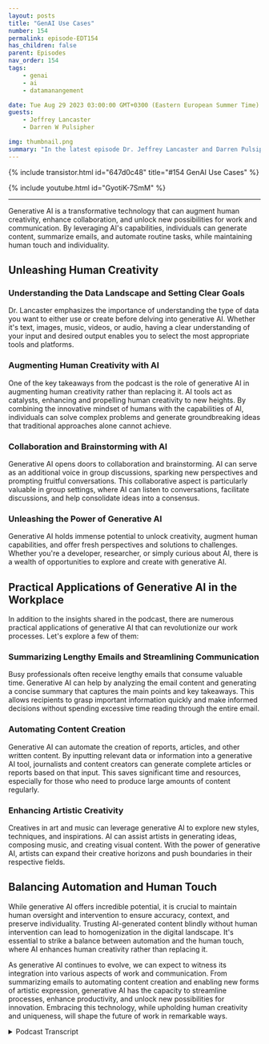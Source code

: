 ```yaml
---
layout: posts
title: "GenAI Use Cases"
number: 154
permalink: episode-EDT154
has_children: false
parent: Episodes
nav_order: 154
tags:
    - genai
    - ai
    - datamanangement

date: Tue Aug 29 2023 03:00:00 GMT+0300 (Eastern European Summer Time)
guests:
    - Jeffrey Lancaster
    - Darren W Pulsipher

img: thumbnail.png
summary: "In the latest episode Dr. Jeffrey Lancaster and Darren Pulsipher dive into the practical use cases of generative AI and how it can unleash human creativity in various fields."
---
```


{% include transistor.html id="647d0c48" title="#154 GenAI Use Cases" %}

{% include youtube.html id="GyotiK-7SmM" %}

---


Generative AI is a transformative technology that can augment human creativity, enhance collaboration, and unlock new possibilities for work and communication. By leveraging AI's capabilities, individuals can generate content, summarize emails, and automate routine tasks, while maintaining human touch and individuality.

## Unleashing Human Creativity

### Understanding the Data Landscape and Setting Clear Goals

Dr. Lancaster emphasizes the importance of understanding the type of data you want to either use or create before delving into generative AI. Whether it's text, images, music, videos, or audio, having a clear understanding of your input and desired output enables you to select the most appropriate tools and platforms.

### Augmenting Human Creativity with AI

One of the key takeaways from the podcast is the role of generative AI in augmenting human creativity rather than replacing it. AI tools act as catalysts, enhancing and propelling human creativity to new heights. By combining the innovative mindset of humans with the capabilities of AI, individuals can solve complex problems and generate groundbreaking ideas that traditional approaches alone cannot achieve.

### Collaboration and Brainstorming with AI

Generative AI opens doors to collaboration and brainstorming. AI can serve as an additional voice in group discussions, sparking new perspectives and prompting fruitful conversations. This collaborative aspect is particularly valuable in group settings, where AI can listen to conversations, facilitate discussions, and help consolidate ideas into a consensus.

### Unleashing the Power of Generative AI

Generative AI holds immense potential to unlock creativity, augment human capabilities, and offer fresh perspectives and solutions to challenges. Whether you're a developer, researcher, or simply curious about AI, there is a wealth of opportunities to explore and create with generative AI.

## Practical Applications of Generative AI in the Workplace

In addition to the insights shared in the podcast, there are numerous practical applications of generative AI that can revolutionize our work processes. Let's explore a few of them:

### Summarizing Lengthy Emails and Streamlining Communication

Busy professionals often receive lengthy emails that consume valuable time. Generative AI can help by analyzing the email content and generating a concise summary that captures the main points and key takeaways. This allows recipients to grasp important information quickly and make informed decisions without spending excessive time reading through the entire email.

### Automating Content Creation

Generative AI can automate the creation of reports, articles, and other written content. By inputting relevant data or information into a generative AI tool, journalists and content creators can generate complete articles or reports based on that input. This saves significant time and resources, especially for those who need to produce large amounts of content regularly.

### Enhancing Artistic Creativity

Creatives in art and music can leverage generative AI to explore new styles, techniques, and inspirations. AI can assist artists in generating ideas, composing music, and creating visual content. With the power of generative AI, artists can expand their creative horizons and push boundaries in their respective fields.

## Balancing Automation and Human Touch

While generative AI offers incredible potential, it is crucial to maintain human oversight and intervention to ensure accuracy, context, and preserve individuality. Trusting AI-generated content blindly without human intervention can lead to homogenization in the digital landscape. It's essential to strike a balance between automation and the human touch, where AI enhances human creativity rather than replacing it.

As generative AI continues to evolve, we can expect to witness its integration into various aspects of work and communication. From summarizing emails to automating content creation and enabling new forms of artistic expression, generative AI has the capacity to streamline processes, enhance productivity, and unlock new possibilities for innovation. Embracing this technology, while upholding human creativity and uniqueness, will shape the future of work in remarkable ways.


<details>
<summary> Podcast Transcript </summary>

<p></p>

</details>
